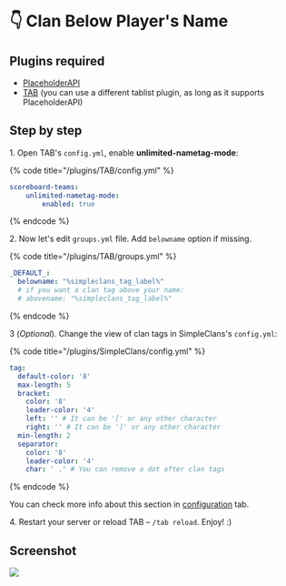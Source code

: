 # 👇 Clan Below Player's Name

## Plugins required

* [PlaceholderAPI](https://www.spigotmc.org/resources/placeholderapi.6245/)
* [TAB](https://github.com/NEZNAMY/TAB/releases) (you can use a different tablist plugin, as long as it supports PlaceholderAPI)

## Step by step

1\. Open TAB's `config.yml`, enable **unlimited-nametag-mode**:

{% code title="/plugins/TAB/config.yml" %}
```yaml
scoreboard-teams:
    unlimited-nametag-mode:
        enabled: true
```
{% endcode %}

2\. Now let's edit `groups.yml` file. Add `belowname` option if missing.

{% code title="/plugins/TAB/groups.yml" %}
```yaml
_DEFAULT_:
  belowname: "%simpleclans_tag_label%"
  # if you want a clan tag above your name:
  # abovename: "%simpleclans_tag_label%"
```
{% endcode %}

3 (_Optional_). Change the view of clan tags in SimpleClans's `config.yml`:

{% code title="/plugins/SimpleClans/config.yml" %}
```yaml
tag:
  default-color: '8'
  max-length: 5
  bracket:
    color: '8'
    leader-color: '4'
    left: '' # It can be '[' or any other character
    right: '' # It can be ']' or any other character
  min-length: 2
  separator:
    color: '8'
    leader-color: '4'
    char: ' .' # You can remove a dot after clan tags
```
{% endcode %}

You can check more info about this section in [configuration](https://wiki.roinujnosde.me/simpleclans/how-to-setup/configuration#tags) tab.

4\. Restart your server or reload TAB – `/tab reload`. Enjoy! :)

## Screenshot

![](../.gitbook/assets/clans-below-name.png)
